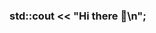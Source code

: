 ### std::cout << "Hi there 👋\n";

<!--
**gabrielgt99/gabrielgt99** is a ✨ _special_ ✨ repository because its `README.md` (this file) appears on your GitHub profile.
**https://es.piliapp.com/emoji/list/flags/ BANDERAS


Here are some ideas to get you started:

- 🔭 Actualmente estoy trabajando en IFX Networks
- 🌱 Actualmente estoy aprendiendo más sobre Python y Go
- 👯 Estoy buscando colaborar en algun proyecto divertido con Python
- 🤔 Estoy buscando ayuda con Golang
- 💬 Pregúntame sobre cualquier cosa
- 📫 Cómo contactarme: https://www.linkedin.com/in/gabriel-gonzalez-tapias/
- ⚡ Dato curioso: He visitado en 🇨🇴, 🇪🇸, 🇵🇹, 🇫🇷, 🇨🇱, 🇩🇴 y proximamente en 🇺🇸 y 🇧🇷
-->
